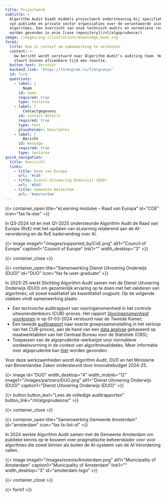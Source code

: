 ```yaml
---
title: Projectwerk
subtitle: >
  Algorithm Audit biedt middels projectwerk ondersteuning bij specifieke vragen
  van publieke en private sector organisaties over de verantwoorde inzet van
  algoritmes. Een overzicht van onze technisch audits en normatieve reviews kan
  worden gevonden in onze [case repository](/nl/algoprudence/)
image: /images/svg-illustrations/knowledge_base.svg
form1:
  title: Kom in contact om samenwerking te verkennen
  content: >-
    Uw bericht wordt verstuurd naar Algorithm Audit’s auditing team. Het team
    stuurt binnen afzienbare tijd een reactie.
  button_text: Verstuur
  backend_link: 'https://formspree.io/f/mrgrwnyo'
  id: form
  questions:
    - label: |
        Naam
      id: name
      required: true
      type: textarea
    - label: |
        Contactgegevens
      id: contact-details
      required: true
      type: text
      placeholder: Emailadres
    - label: |
        Bericht
      id: message
      required: true
      type: textarea
quick_navigation:
  title: Overzicht
  links:
    - title: Raad van Europa
      url: '#COE'
    - title: Dienst Uitvoering Onderwijs (DUO)
      url: '#DUO'
    - title: Gemeente Amsterdam
      url: '#amsterdam'
---
```


{{< container_open title="eLearning modules – Raad van Europa" id="COE" icon="fas fa-star" >}}

In Q3-2024 tot en met Q1-2025 ondersteunde Algorithm Audit de Raad van Europa (RvE) met het updaten van eLearning relaterend aan de AI-verordening en de RvE kaderverdrag over AI.

{{< image image1="/images/supported_by/CoE.png" alt1="Council of Europe" caption1="Council of Europe" link1="" width_desktop="3" >}}

{{< container_close >}}

{{< container_open title="Samenwerking Dienst Uitvoering Onderwijs (DUO)" id="DUO" icon="fas fa-user-graduate" >}}

In 2023-25 werkt Stichting Algorithm Audit samen met de Dienst Uitvoering Onderwijs (DUO) om gezamenlijk ervaring op te doen met het valideren van algoritmes, uit zowel kwalitatief als kwantitatief oogpunt. Op de volgende vlakken vindt samenwerking plaats:

* Een technische auditrapport van vooringenomenheid in het controle uitwonendenbeurs (CUB)-proces. Het rapport [_Vooringenomenheid voorkomen_](/nl/algoprudence/cases/aa202401_preventing-prejudice/) is op 01-03-2024 verstuurd naar de Tweede Kamer;
* Een tweede [audtirapport](/nl/algoprudence/cases/aa202402_preventing-prejudice_addendum/) naar exacte groepssamenstelling in het verloop van het CUB-proces, aan de hand van een <a href="https://github.com/NGO-Algorithm-Audit/DUO-CUB" target="_blank">data analyse</a> gebaseerd op maatwerktabllen van het Centraal Bureau voor de Statistiek (CBS);
* Toepassen van de algoprudentie-werkwijze voor normatieve oordeelsvorming in de context van algoritmevalidaties. Meer informatie over algoprudentie kan [hier](/nl/algoprudence/how-we-work/) worden gevonden.

Voor deze werkzaamheden wordt Algorithm Audit, DUO en het Ministerie van Binnenlandse Zaken ondersteund door Innovatiebudget 2024-25.

{{< image id="DUO" width_desktop="4" width_mobile="12" image1="/images/partners/DUO.png" alt1="Dienst Uitvoering Onderwijs (DUO)" caption1="Dienst Uitvoering Onderwijs (DUO)" >}}

{{< button button_text="Lees de volledige auditrapporten" button_link="/nl/algoprudence/" >}}

{{< container_close >}}

{{< container_open title="Samenwerking Gemeente Amsterdam" id="amsterdam" icon="fas fa-list-ol" >}}

In 2024 werkte Algorithm Audit samen met de Gemeente Amsterdam om publieke kennis op te bouwen over pragmatische beheerskader voor voor algoritmes die zowel binnen als buiten de AI-systeem van de AI Verordening vallen. 

{{< image image1="/images/events/Amsterdam.png" alt1="Municipality of Amsterdam" caption1="Municipality of Amsterdam" link1="" width_desktop="3" id="amsterdam-logo" >}}

{{< container_close >}}

{{< form1 >}}
